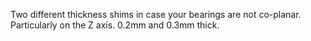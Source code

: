 Two different thickness shims in case your bearings are not co-planar. Particularly on the Z axis. 0.2mm and 0.3mm thick.
